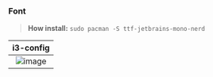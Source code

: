 ### Font
>**How install:**
`sudo pacman -S ttf-jetbrains-mono-nerd`

| i3-config |
| :--: |
| ![image](https://github.com/aquaverso2077/i3-config-manjaro/assets/149948716/dd755955-9d2c-44a3-afb8-7dacb9f77ee6) |
